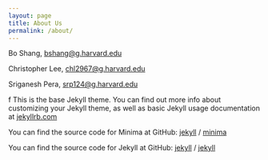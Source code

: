 ```yaml
---
layout: page
title: About Us
permalink: /about/
---
```


Bo Shang, bshang@g.harvard.edu

Christopher Lee, chl2967@g.harvard.edu

Sriganesh Pera, srp124@g.harvard.edu

f
This is the base Jekyll theme. You can find out more info about customizing your Jekyll theme, as well as basic Jekyll usage documentation at [jekyllrb.com](https://jekyllrb.com/)

You can find the source code for Minima at GitHub:
[jekyll][jekyll-organization] /
[minima](https://github.com/jekyll/minima)

You can find the source code for Jekyll at GitHub:
[jekyll][jekyll-organization] /
[jekyll](https://github.com/jekyll/jekyll)


[jekyll-organization]: https://github.com/jekyll
